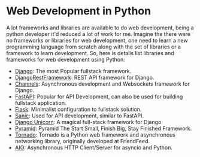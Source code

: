 # Web Development in Python

A lot frameworks and libraries are available to do web development, being a python developer it'd reduced a lot of work for me. Imagine the there were no frameworks or libraries for web development, one need to learn a new programming language from scratch along with the set of libraries or a framework to learn development. So, here is details list libraries and frameworks for web development using Python:



- [Django](https://www.djangoproject.com/): The most Popular fullstack framework.
- [DjangoRestFramework](https://www.django-rest-framework.org/): REST API framework for Django.
- [Channels](https://channels.readthedocs.io/en/latest/): Asynchronous development and Websockets framework for Django.
- [FastAPI](https://fastapi.tiangolo.com/): Popular for API Development, can also be used for building fullstack application.
- [Flask](https://flask.palletsprojects.com/en/3.0.x/): Minimalist configuration to fullstack solution.
- [Sanic](https://sanic.dev/en/): Used for API development, similar to FastAPI.
- [Django Unicorn](https://www.django-unicorn.com/): A magical full-stack framework for Django
- [Pyramid](https://trypyramid.com/): Pyramid The Start Small, Finish Big, Stay Finished Framework.
- [Tornado](https://www.tornadoweb.org/en/stable/): Tornado is a Python web framework and asynchronous networking library, originally developed at FriendFeed. 
- [AIO](https://docs.aiohttp.org/en/stable/index.html): Asynchronous HTTP Client/Server for asyncio and Python.